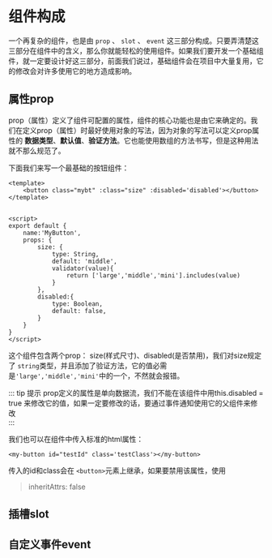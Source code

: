 # 组件构成

一个再复杂的组件，也是由 `prop` 、 `slot` 、 `event` 这三部分构成。只要弄清楚这三部分在组件中的含义，那么你就能轻松的使用组件。如果我们要开发一个基础组件，就一定要设计好这三部分，前面我们说过，基础组件会在项目中大量复用，它的修改会对许多使用它的地方造成影响。


## 属性prop
prop（属性）定义了组件可配置的属性，组件的核心功能也是由它来确定的。我们在定义prop（属性）时最好使用对象的写法，因为对象的写法可以定义prop属性的 **数据类型**、**默认值**、**验证方法**。它也能使用数组的方法书写，但是这种用法就不那么规范了。

下面我们来写一个最基础的按钮组件：

```
<template>
    <button class="mybt" :class="size" :disabled='disabled'></button>
</template>


<script>
export default {
    name:'MyButton',
    props: {
        size: {
            type: String,
            default: 'middle',
            validator(value){
                return ['large','middle','mini'].includes(value)
            }
        },
        disabled:{
            type: Boolean,
            default: false,
        }
    }
}
</script>

```

这个组件包含两个prop： size(样式尺寸)、disabled(是否禁用)，我们对size规定了 `string`类型，并且添加了验证方法，它的值必需是`'large','middle','mini'`中的一个，不然就会报错。

::: tip 提示
prop定义的属性是单向数据流，我们不能在该组件中用this.disabled = true 来修改它的值，如果一定要修改的话，要通过事件通知使用它的父组件来修改   
:::

我们也可以在组件中传入标准的html属性：
```
<my-button id="testId" class='testClass'></my-button>
```
传入的id和class会在 `<button>`元素上继承，如果要禁用该属性，使用
> inheritAttrs: false



## 插槽slot


## 自定义事件event


